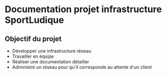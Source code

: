 # Documentation projet infrastructure SportLudique

<!For full documentation visit [mkdocs.org](https://www.mkdocs.org).>

## Objectif du projet 

* Développer une infrastructure réseau
* Travailler en équipe 
* Réaliser une documentation détailler 
* Administré un réseau pour qu'il corresponde au attente d'un client
